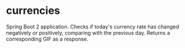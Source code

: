 # currencies
Spring Boot 2 application. Checks if today's currency rate has changed negatively or positively, comparing with the previous day. Returns a corresponding GIF as a response.
